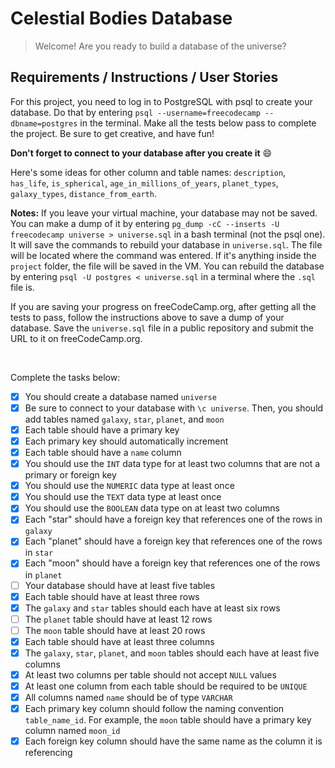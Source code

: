 # Celestial Bodies Database

> Welcome! Are you ready to build a database of the universe?

## Requirements / Instructions / User Stories

For this project, you need to log in to PostgreSQL with psql to create your database. Do that by entering `psql --username=freecodecamp --dbname=postgres` in the terminal. Make all the tests below pass to complete the project. Be sure to get creative, and have fun!

**Don't forget to connect to your database after you create it** :smile:

Here's some ideas for other column and table names: `description`, `has_life`, `is_spherical`, `age_in_millions_of_years`, `planet_types`, `galaxy_types`, `distance_from_earth`.

**Notes:**
If you leave your virtual machine, your database may not be saved. You can make a dump of it by entering `pg_dump -cC --inserts -U freecodecamp universe > universe.sql` in a bash terminal (not the psql one). It will save the commands to rebuild your database in `universe.sql`. The file will be located where the command was entered. If it's anything inside the `project` folder, the file will be saved in the VM. You can rebuild the database by entering `psql -U postgres < universe.sql` in a terminal where the `.sql` file is.

If you are saving your progress on freeCodeCamp.org, after getting all the tests to pass, follow the instructions above to save a dump of your database. Save the `universe.sql` file in a public repository and submit the URL to it on freeCodeCamp.org.

<br>

Complete the tasks below:

- [x] You should create a database named `universe`
- [x] Be sure to connect to your database with `\c universe`. Then, you should add tables named `galaxy`, `star`, `planet`, and `moon`
- [x] Each table should have a primary key
- [x] Each primary key should automatically increment
- [x] Each table should have a `name` column
- [X] You should use the `INT` data type for at least two columns that are not a primary or foreign key
- [X] You should use the `NUMERIC` data type at least once
- [x] You should use the `TEXT` data type at least once
- [x] You should use the `BOOLEAN` data type on at least two columns
- [x] Each "star" should have a foreign key that references one of the rows in `galaxy`
- [x] Each "planet" should have a foreign key that references one of the rows in `star`
- [x] Each "moon" should have a foreign key that references one of the rows in `planet`
- [ ] Your database should have at least five tables
- [x] Each table should have at least three rows
- [x] The `galaxy` and `star` tables should each have at least six rows
- [ ] The `planet` table should have at least 12 rows
- [ ] The `moon` table should have at least 20 rows
- [x] Each table should have at least three columns
- [x] The `galaxy`, `star`, `planet`, and `moon` tables should each have at least five columns
- [X] At least two columns per table should not accept `NULL` values
- [x] At least one column from each table should be required to be `UNIQUE`
- [x] All columns named `name` should be of type `VARCHAR`
- [x] Each primary key column should follow the naming convention `table_name_id`. For example, the `moon` table should have a primary key column named `moon_id`
- [x] Each foreign key column should have the same name as the column it is referencing
